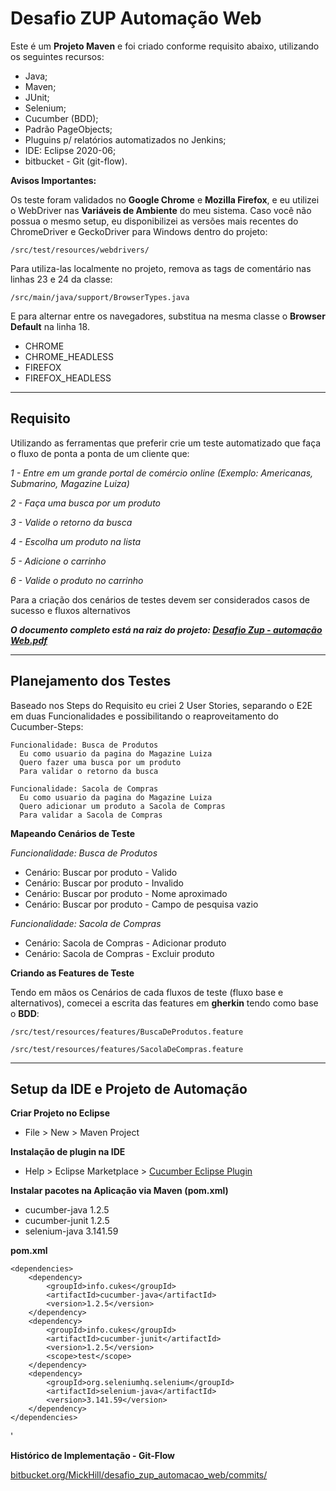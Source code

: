 Desafio ZUP Automação Web
=======================
Este é um **Projeto Maven** e foi criado conforme requisito abaixo, utilizando os seguintes recursos:

- Java;
- Maven;
- JUnit;
- Selenium;
- Cucumber (BDD);
- Padrão PageObjects;
- Pluguins p/ relatórios automatizados no Jenkins;
- IDE: Eclipse 2020-06;
- bitbucket - Git (git-flow).


**Avisos Importantes:**

Os teste foram validados no **Google Chrome** e **Mozilla Firefox**, e eu utilizei o WebDriver nas **Variáveis de Ambiente** do meu sistema. Caso você não possua o mesmo setup, eu disponibilizei as versões mais recentes do ChromeDriver e GeckoDriver para Windows dentro do projeto:

```
/src/test/resources/webdrivers/
```

Para utiliza-las localmente no projeto, remova as tags de comentário nas linhas 23 e 24 da classe:

```
/src/main/java/support/BrowserTypes.java
```

E para alternar entre os navegadores, substitua na mesma classe o **Browser Default** na linha 18.

- CHROME
- CHROME_HEADLESS
- FIREFOX
- FIREFOX_HEADLESS

---



## Requisito

Utilizando as ferramentas que preferir crie um teste automatizado que faça o fluxo de ponta a ponta de um cliente que:

*1 - Entre em um grande portal de comércio online*
*(Exemplo: Americanas, Submarino, Magazine Luiza)*

*2 - Faça uma busca por um produto*

*3 - Valide o retorno da busca*

*4 - Escolha um produto na lista*

*5 - Adicione o carrinho*

*6 - Valide o produto no carrinho*


Para a criação dos cenários de testes devem ser considerados casos de sucesso e fluxos alternativos


***O documento completo está na raiz do projeto:
[Desafio Zup - automação Web.pdf](https://bitbucket.org/MickHill/desafio_zup_automacao_web/raw/ec74c8e1f20a18ea8a360198320085bced4ebf3a/Desafio%20Zup%20-%20automa%C3%A7%C3%A3o%20Web.pdf)***

---



## Planejamento dos Testes

Baseado nos Steps do Requisito eu criei 2 User Stories, separando o E2E em duas Funcionalidades e possibilitando o reaproveitamento do Cucumber-Steps:

~~~gherkin
Funcionalidade: Busca de Produtos
  Eu como usuario da pagina do Magazine Luiza
  Quero fazer uma busca por um produto
  Para validar o retorno da busca
~~~

~~~gherkin
Funcionalidade: Sacola de Compras
  Eu como usuario da pagina do Magazine Luiza
  Quero adicionar um produto a Sacola de Compras
  Para validar a Sacola de Compras
~~~


**Mapeando Cenários de Teste**

*Funcionalidade: Busca de Produtos*

- Cenário: Buscar por produto - Valido
- Cenário: Buscar por produto - Invalido
- Cenário: Buscar por produto - Nome aproximado
- Cenário: Buscar por produto - Campo de pesquisa vazio

*Funcionalidade: Sacola de Compras*

- Cenário: Sacola de Compras - Adicionar produto
- Cenário: Sacola de Compras - Excluir produto


**Criando as Features de Teste**

Tendo em mãos os Cenários de cada fluxos de teste (fluxo base e alternativos), comecei a escrita das features em **gherkin** tendo como base o **BDD**:

```
/src/test/resources/features/BuscaDeProdutos.feature
```
```
/src/test/resources/features/SacolaDeCompras.feature
```

---



## Setup da IDE e Projeto de Automação

**Criar Projeto no Eclipse**

- File > New > Maven Project



**Instalação de plugin na IDE**

- Help > Eclipse Marketplace > [Cucumber Eclipse Plugin](http://marketplace.eclipse.org/content/cucumber-eclipse-plugin)



**Instalar pacotes na Aplicação via Maven (pom.xml)**

- cucumber-java 1.2.5
- cucumber-junit 1.2.5
- selenium-java 3.141.59

**pom.xml**

```
<dependencies>
	<dependency>
		<groupId>info.cukes</groupId>
		<artifactId>cucumber-java</artifactId>
		<version>1.2.5</version>
	</dependency>
	<dependency>
		<groupId>info.cukes</groupId>
		<artifactId>cucumber-junit</artifactId>
		<version>1.2.5</version>
		<scope>test</scope>
	</dependency>
	<dependency>
		<groupId>org.seleniumhq.selenium</groupId>
		<artifactId>selenium-java</artifactId>
		<version>3.141.59</version>
	</dependency>
</dependencies>
```

'

**Histórico de Implementação - Git-Flow**

[bitbucket.org/MickHill/desafio_zup_automacao_web/commits/](https://bitbucket.org/MickHill/desafio_zup_automacao_web/commits/)
